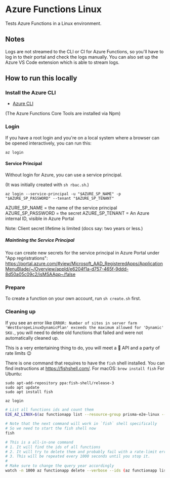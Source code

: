 # Azure Functions Linux

Tests Azure Functions in a Linux environment.

## Notes

Logs are not streamed to the CLI or CI for Azure Functions, so you'll have to log in to their portal and check the logs manually. You can also set up the Azure VS Code extension which is able to stream logs.

## How to run this locally

### Install the Azure CLI

- [Azure CLI](https://docs.microsoft.com/en-us/cli/azure/install-azure-cli)

(The Azure Functions Core Tools are installed via Npm)

### Login

If you have a root login and you're on a local system where a browser can be opened interactively, you can run this:

```shell script
az login
```

#### Service Principal 

Without login for Azure, you can use a service principal.

(It was initially created with `sh rbac.sh`.)

```shell script
az login --service-principal -u "$AZURE_SP_NAME" -p "$AZURE_SP_PASSWORD" --tenant "$AZURE_SP_TENANT"
```

AZURE_SP_NAME = the name of the service principal  
AZURE_SP_PASSWORD = the secret
AZURE_SP_TENANT = An Azure internal ID, visible in Azure Portal

Note: Client secret lifetime is limited (docs say: two years or less.)

##### Maintining the Service Principal

You can create new secrets for the service principal in Azure Portal under "App regristrations": https://portal.azure.com/#view/Microsoft_AAD_RegisteredApps/ApplicationMenuBlade/~/Overview/appId/e6204f1a-d757-465f-9ddd-8d50a05c09c2/isMSAApp~/false

### Prepare

To create a function on your own account, run `sh create.sh` first.

### Cleaning up 

If you see an error like `ERROR: Number of sites in server farm 'WestEuropeLinuxDynamicPlan' exceeds the maximum allowed for 'Dynamic' SKU.`, you will need to delete old functions that failed and were not automatically cleaned up.

This is a very entertaining thing to do, you will meet a 🦥 API and a party of rate limits 😉

There is one command that requires to have the `fish` shell installed. You can find instructions at https://fishshell.com/.
For macOS: `brew install fish`
For Ubuntu:
```
sudo apt-add-repository ppa:fish-shell/release-3
sudo apt update
sudo apt install fish
```
```sh
az login

# List all functions ids and count them
E2E_AZ_LINUX=$(az functionapp list --resource-group prisma-e2e-linux --query "[].id" --output tsv) && echo $E2E_AZ_LINUX && echo $E2E_AZ_LINUX | wc -l

# Note that the next command will work in `fish` shell specifically
# So we need to start the fish shell now
fish

# This is a all-in-one command
# 1. It will find the ids of all functions
# 2. It will try to delete them and probably fail with a rate-limit error
# 3. This will be repeated every 1000 seconds until you stop it.
#
# Make sure to change the query year accordingly
watch -n 1000 az functionapp delete --verbose --ids (az functionapp list --resource-group prisma-e2e-linux --output tsv --query "[?contains(@.name, '-2023-')==`true`].id")
```
